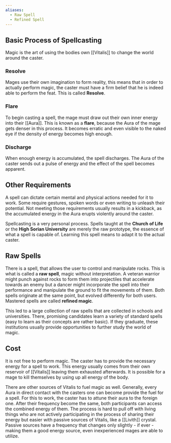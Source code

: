 ```yaml
---
aliases:
  - Raw Spell
  - Refined Spell
---
```

## Basic Process of Spellcasting
Magic is the art of using the bodies own [[Vitalis]] to change the world around the caster. 
### Resolve 
Mages use their own imagination to form reality, this means that in order to actually perform magic, the caster must have a firm belief that he is indeed able to perform the feat. This is called **Resolve**. 
### Flare
To begin casting a spell, the mage must draw out their own inner energy into their [[Aura]]. This is known as a **flare**, because the Aura of the mage gets denser in this process. It becomes erratic and even visible to the naked eye if the density of energy becomes high enough.
### Discharge
When enough energy is accumulated, the spell discharges. The Aura of the caster sends out a pulse of energy and the effect of the spell becomes apparent. 

## Other Requirements

A spell can dictate certain mental and physical actions needed for it to work. Some require gestures, spoken words or even writing to unleash their potential. Not meeting those requirements usually results in a kickback, as the accumulated energy in the Aura erupts violently around the caster. 

Spellcasting is a very personal process. Spells taught at the **Church of Life** or the **High Sorian University**  are merely the raw prototype, the essence of what a spell is capable of. Learning this spell means to adapt it to the actual caster. 
## Raw Spells
There is a spell, that allows the user to control and manipulate rocks. This is what is called a **raw spell**, magic without interpretation. A veteran warrior might punch against rocks to form them into projectiles that accelerate towards an enemy but a dancer might incorporate the spell into their performance and manipulate the ground to fit the movements of them. Both spells originate at the same point, but evolved differently for both users. Mastered spells are called **refined magic**. 

This led to a large collection of raw spells that are collected in schools and universities. There, promising candidates learn a variety of standard spells (easy to learn as their concepts are rather basic). If they graduate, these institutions usually provide opportunities to further study the world of magic. 
## Cost
It is not free to perform magic. The caster has to provide the necessary energy for a spell to work. This energy usually comes from their own reservoir of [[Vitalis]] leaving them exhausted afterwards. It is possible for a mage to kill themselves by using up all energy of the body.

There are other sources of Vitalis to fuel magic as well. Generally, every Aura in direct contact with the casters one can become provide the fuel for a spell. For this to work, the caster has to attune their aura to the foreign one. After their frequency become the same, both participants can access the combined energy of them. The process is hard to pull off with living things who are not actively participating in the process of sharing their energy but easier with passive sources of Vitalis, like a [[Livith]] crystal. Passive sources have a frequency that changes only slightly - if ever - making them a good energy source, even inexperienced mages are able to utilize.